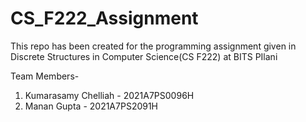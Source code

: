 # CS_F222_Assignment
This repo has been created for the programming assignment given in Discrete Structures in Computer Science(CS F222) at BITS PIlani  

Team Members-  
1) Kumarasamy Chelliah - 2021A7PS0096H 
2) Manan Gupta - 2021A7PS2091H

